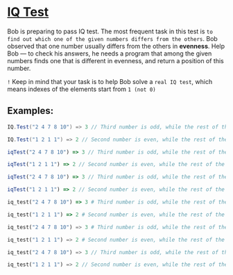 # [IQ Test](https://www.codewars.com/kata/552c028c030765286c00007d)
Bob is preparing to pass IQ test. The most frequent task in this test is `to find out which one of the given numbers differs from the others`. Bob observed that one number usually differs from the others in **evenness**. Help Bob — to check his answers, he needs a program that among the given numbers finds one that is different in evenness, and return a position of this number.

`!` Keep in mind that your task is to help Bob solve a `real IQ test`, which means indexes of the elements start from `1 (not 0)`

## Examples:

```csharp
IQ.Test("2 4 7 8 10") => 3 // Third number is odd, while the rest of the numbers are even

IQ.Test("1 2 1 1") => 2 // Second number is even, while the rest of the numbers are odd
```
```javascript
iqTest("2 4 7 8 10") => 3 // Third number is odd, while the rest of the numbers are even

iqTest("1 2 1 1") => 2 // Second number is even, while the rest of the numbers are odd
```
```typescript
iqTest("2 4 7 8 10") => 3 // Third number is odd, while the rest of the numbers are even

iqTest("1 2 1 1") => 2 // Second number is even, while the rest of the numbers are odd
```
```ruby
iq_test("2 4 7 8 10") => 3 # Third number is odd, while the rest of the numbers are even

iq_test("1 2 1 1") => 2 # Second number is even, while the rest of the numbers are odd
```
```python
iq_test("2 4 7 8 10") => 3 # Third number is odd, while the rest of the numbers are even

iq_test("1 2 1 1") => 2 # Second number is even, while the rest of the numbers are odd
```
```rust
iq_test("2 4 7 8 10") => 3 // Third number is odd, while the rest of the numbers are even

iq_test("1 2 1 1") => 2 // Second number is even, while the rest of the numbers are odd
```
  
